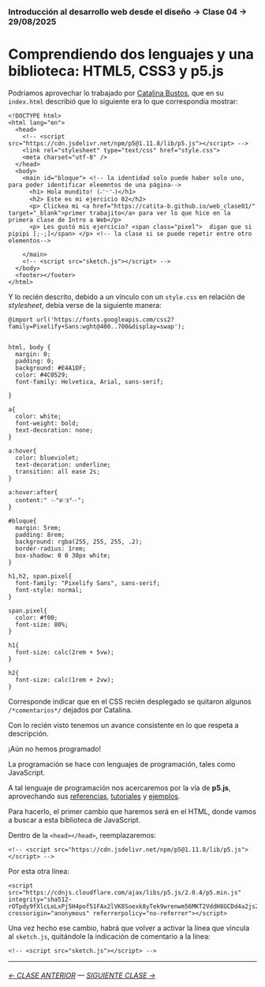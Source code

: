 ### Introducción al desarrollo web desde el diseño → Clase 04 → 29/08/2025

# Comprendiendo dos lenguajes y una biblioteca: HTML5, CSS3 y p5.js

Podríamos aprovechar lo trabajado por [Catalina Bustos](https://github.com/catita-b/web_clase02), que en su `index.html` describió que lo siguiente era lo que correspondía mostrar: 

```
<!DOCTYPE html>
<html lang="en">
  <head>
    <!-- <script src="https://cdn.jsdelivr.net/npm/p5@1.11.8/lib/p5.js"></script> -->
    <link rel="stylesheet" type="text/css" href="style.css">
    <meta charset="utf-8" />
  </head>
  <body>
    <main id="bloque"> <!-- la identidad solo puede haber solo uno, para poder identificar eleemntos de una página-->
      <h1> Hola mundito! (˶ᵔᵕᵔ˶)</h1>
      <h2> Este es mi ejercicio 02</h2>
      <p> Clickea mi <a href="https://catita-b.github.io/web_clase01/" target="_blank">primer trabajito</a> para ver lo que hice en la primera clase de Intro a Web</p>
      <p> Les gustó mis ejercicio? <span class="pixel">  digan que si pipipi [;-;]</span> </p> <!-- la clase si se puede repetir entre otro elementos-->

    </main>
    <!-- <script src="sketch.js"></script> -->
  </body>
  <footer></footer>
</html>
```

Y lo recién descrito, debido a un vínculo con un `style.css` en relación de *stylesheet*, debía verse de la siguiente manera:

```
@import url('https://fonts.googleapis.com/css2?family=Pixelify+Sans:wght@400..700&display=swap');


html, body {
  margin: 0;
  padding: 0;
  background: #E4A1DF;
  color: #4C0529; 
  font-family: Helvetica, Arial, sans-serif;

}

a{ 
  color: white;
  font-weight: bold;
  text-decoration: none;
}

a:hover{
  color: blueviolet;
  text-decoration: underline;
  transition: all ease 2s;
}

a:hover:after{ 
  content:" -‧°𐐪♡𐑂°‧-";
}

#bloque{
  margin: 5rem;
  padding: 8rem;
  background: rgba(255, 255, 255, .2);
  border-radius: 1rem;
  box-shadow: 0 0 30px white;
}

h1,h2, span.pixel{
  font-family: "Pixelify Sans", sans-serif;
  font-style: normal;
}

span.pixel{
  color: #f00;
  font-size: 80%;
}

h1{ 
  font-size: calc(2rem + 5vw); 
}

h2{
  font-size: calc(1rem + 2vw);
}

```

Corresponde indicar que en el CSS recién desplegado se quitaron algunos `/*comentarios*/` dejados por Catalina.

Con lo recién visto tenemos un avance consistente en lo que respeta a descripción.

¡Aún no hemos programado!

La programación se hace con lenguajes de programación, tales como JavaScript. 

A tal lenguaje de programación nos acercaremos por la vía de **p5.js**, aprovechando sus [referencias](https://p5js.org/reference/), [tutoriales](https://p5js.org/tutorials/) y [ejemplos](https://p5js.org/examples/).

Para hacerlo, el primer cambio que haremos será en el HTML, donde vamos a buscar a esta biblioteca de JavaScript. 

Dentro de la `<head></head>`, reemplazaremos: 

```
<!-- <script src="https://cdn.jsdelivr.net/npm/p5@1.11.8/lib/p5.js"></script> -->
```

Por esta otra línea:

```
<script src="https://cdnjs.cloudflare.com/ajax/libs/p5.js/2.0.4/p5.min.js" integrity="sha512-rOTpdy9fXlcLeLxPj5H4pof51FAx2lVK8Soexk8yTek9wrenwm56MKT2VddH8GCDd4a2js2i4GwezlUkbGdVQg==" crossorigin="anonymous" referrerpolicy="no-referrer"></script>
```

Una vez hecho ese cambio, habrá que volver a activar la línea que vincula al `sketch.js`, quitándole la indicación de comentario a la línea:

```
<!-- <script src="sketch.js"></script> -->
```

- - - - - - - 

###### [← CLASE ANTERIOR](https://github.com/profesorfaco/opr/tree/main/clase-03) — [SIGUIENTE CLASE →](https://github.com/profesorfaco/opr/tree/main/clase-05)

